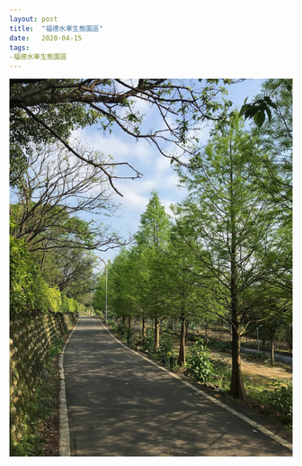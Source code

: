 ```yaml
---
layout: post
title:  "福德水車生態園區"
date:   2020-04-15
tags:
-福德水車生態園區
---
```

![福德水車生態園區](/assets/media/2020-04-15-Sanzhi.jpeg)
